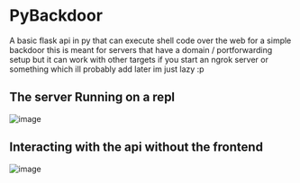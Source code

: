 # PyBackdoor
A basic flask api in py that can execute shell code over the web for a simple backdoor
this is meant for servers that have a domain / portforwarding setup but it can work with other targets if you start an ngrok server or something which ill probably add later im just lazy :p

## The server Running on a repl
![image](https://user-images.githubusercontent.com/66269103/218782283-f2688355-4e9c-42a9-a88c-c6d712c7379e.png)

## Interacting with the api without the frontend
![image](https://user-images.githubusercontent.com/66269103/218782902-edc90902-a9ff-4401-b70b-fc4df2457a2b.png)
